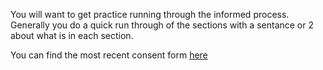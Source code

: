 You will want to get practice running through the informed process.  Generally you do a quick run through of the sections with a sentance or 2 about what is in each section.

You can find the most recent consent form [here](https://docs.google.com/document/d/1Q0zi6EQFc2kpgSVBA9yvGSoDjFq9jkBf6wrOOSm63rs/edit#heading=h.gjdgxs)